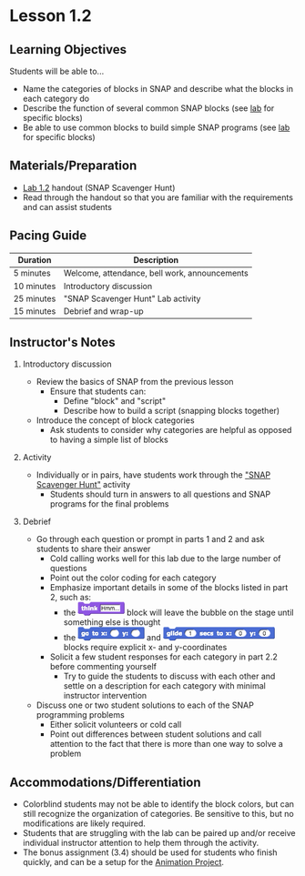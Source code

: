 <!--- REVISED -->
# Lesson 1.2

## Learning Objectives

Students will be able to...
* Name the categories of blocks in SNAP and describe what the blocks in each category do
* Describe the function of several common SNAP blocks (see [lab](lab_12.md) for specific blocks)
* Be able to use common blocks to build simple SNAP programs (see [lab](lab_12.md) for specific blocks)

## Materials/Preparation
* [Lab 1.2](lab_12.md) handout (SNAP Scavenger Hunt)
* Read through the handout so that you are familiar with the requirements and can assist students


## Pacing Guide

| Duration | Description |
| -- | -- |
| 5 minutes | Welcome, attendance, bell work, announcements   |
|10 minutes| Introductory discussion|
|25 minutes| "SNAP Scavenger Hunt" Lab activity|
|15 minutes| Debrief and wrap-up|


## Instructor's Notes

1. Introductory discussion
    * Review the basics of SNAP from the previous lesson
        * Ensure that students can:
            * Define "block" and "script" 
            * Describe how to build a script (snapping blocks together)
    * Introduce the concept of block categories
        * Ask students to consider why categories are helpful as opposed to having a simple list of blocks

2. Activity
    * Individually or in pairs, have students work through the ["SNAP Scavenger Hunt"](lab_12.md) activity
        * Students should turn in answers to all questions and SNAP programs for the final problems

3. Debrief
    * Go through each question or prompt in parts 1 and 2 and ask students to share their answer
        * Cold calling works well for this lab due to the large number of questions
        * Point out the color coding for each category
        * Emphasize important details in some of the blocks listed in part 2, such as:
            * the ![](think.png) block will leave the bubble on the stage until something else is thought
            * the ![](gotox-y.png) and ![](glide.png) blocks require explicit x- and y-coordinates
        * Solicit a few student responses for each category in part 2.2 before commenting yourself
            * Try to guide the students to discuss with each other and settle on a description for each category with minimal instructor intervention
    * Discuss one or two student solutions to each of the SNAP programming problems
        * Either solicit volunteers or cold call
        * Point out differences between student solutions and call attention to the fact that there is more than one way to solve a problem

## Accommodations/Differentiation

* Colorblind students may not be able to identify the block colors, but can still recognize the organization of categories. Be sensitive to this, but no modifications are likely required.
* Students that are struggling with the lab can be paired up and/or receive individual instructor attention to help them through the activity.
* The bonus assignment (3.4) should be used for students who finish quickly, and can be a setup for the [Animation Project](project_1.md).